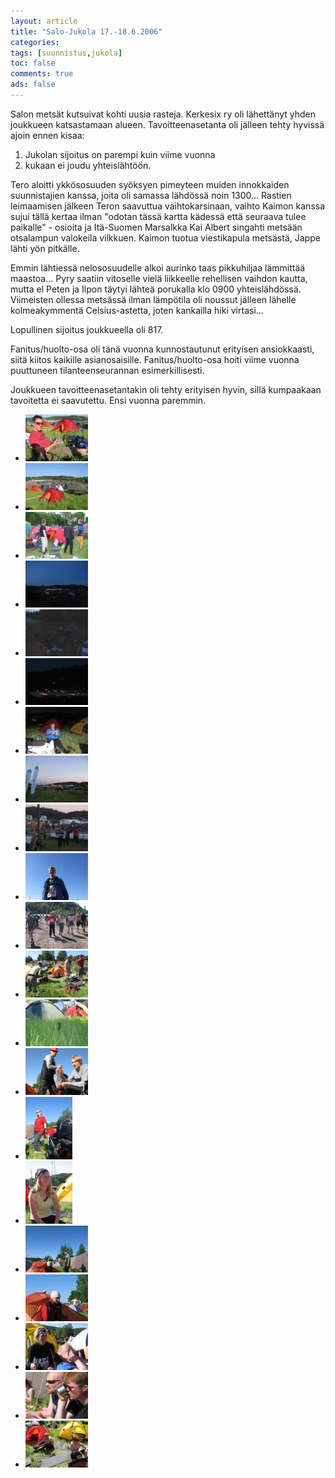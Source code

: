 ```yaml
---
layout: article 
title: "Salo-Jukola 17.-18.6.2006" 
categories: 
tags: [suunnistus,jukola]
toc: false 
comments: true 
ads: false 
---
```


Salon metsät kutsuivat kohti uusia rasteja. Kerkesix ry oli lähettänyt
yhden joukkueen katsastamaan alueen. Tavoitteenasetanta oli jälleen
tehty hyvissä ajoin ennen kisaa:

1.  Jukolan sijoitus on parempi kuin viime vuonna
2.  kukaan ei joudu yhteislähtöön.

Tero aloitti ykkösosuuden syöksyen pimeyteen muiden innokkaiden
suunnistajien kanssa, joita oli samassa lähdössä noin 1300... Rastien
leimaamisen jälkeen Teron saavuttua vaihtokarsinaan, vaihto Kaimon
kanssa sujui tällä kertaa ilman "odotan tässä kartta kädessä että
seuraava tulee paikalle" - osioita ja Itä-Suomen Marsalkka Kai Albert
singahti metsään otsalampun valokeila vilkkuen. Kaimon tuotua
viestikapula metsästä, Jappe lähti yön pitkälle.

Emmin lähtiessä nelososuudelle alkoi aurinko taas pikkuhiljaa lämmittää
maastoa... Pyry saatiin vitoselle vielä liikkeelle rehellisen vaihdon
kautta, mutta el Peten ja Ilpon täytyi lähteä porukalla klo 0900
yhteislähdössä. Viimeisten ollessa metsässä ilman lämpötila oli noussut
jälleen lähelle kolmeakymmentä Celsius-astetta, joten kankailla hiki
virtasi...

Lopullinen sijoitus joukkueella oli 817.

Fanitus/huolto-osa oli tänä vuonna kunnostautunut erityisen
ansiokkaasti, siitä kiitos kaikille asianosaisille. Fanitus/huolto-osa
hoiti viime vuonna puuttuneen tilanteenseurannan esimerkillisesti.

Joukkueen tavoitteenasetantakin oli tehty erityisen hyvin, sillä
kumpaakaan tavoitetta ei saavutettu. Ensi vuonna paremmin.

<div class="th-grid image-gallery" markdown="1">

-   [![](/images/jukola-2006/Thumbnails/suunnistusjukola2006_01b.jpg)](/images/jukola-2006/suunnistusjukola2006_01b.jpg)
-   [![](/images/jukola-2006/Thumbnails/suunnistusjukola2006_02b.jpg)](/images/jukola-2006/suunnistusjukola2006_02b.jpg)
-   [![](/images/jukola-2006/Thumbnails/suunnistusjukola2006_03b.jpg)](/images/jukola-2006/suunnistusjukola2006_03b.jpg)
-   [![](/images/jukola-2006/Thumbnails/suunnistusjukola2006_04b.jpg)](/images/jukola-2006/suunnistusjukola2006_04b.jpg)
-   [![](/images/jukola-2006/Thumbnails/suunnistusjukola2006_05b.jpg)](/images/jukola-2006/suunnistusjukola2006_05b.jpg)
-   [![](/images/jukola-2006/Thumbnails/suunnistusjukola2006_06b.jpg)](/images/jukola-2006/suunnistusjukola2006_06b.jpg)
-   [![](/images/jukola-2006/Thumbnails/suunnistusjukola2006_07b.jpg)](/images/jukola-2006/suunnistusjukola2006_07b.jpg)
-   [![](/images/jukola-2006/Thumbnails/suunnistusjukola2006_08b.jpg)](/images/jukola-2006/suunnistusjukola2006_08b.jpg)
-   [![](/images/jukola-2006/Thumbnails/suunnistusjukola2006_09b.jpg)](/images/jukola-2006/suunnistusjukola2006_09b.jpg)
-   [![](/images/jukola-2006/Thumbnails/suunnistusjukola2006_10b.jpg)](/images/jukola-2006/suunnistusjukola2006_10b.jpg)
-   [![](/images/jukola-2006/Thumbnails/suunnistusjukola2006_11b.jpg)](/images/jukola-2006/suunnistusjukola2006_11b.jpg)
-   [![](/images/jukola-2006/Thumbnails/suunnistusjukola2006_12b.jpg)](/images/jukola-2006/suunnistusjukola2006_12b.jpg)
-   [![](/images/jukola-2006/Thumbnails/suunnistusjukola2006_20b.jpg)](/images/jukola-2006/suunnistusjukola2006_20b.jpg)
-   [![](/images/jukola-2006/Thumbnails/suunnistusjukola2006_21b.jpg)](/images/jukola-2006/suunnistusjukola2006_21b.jpg)
-   [![](/images/jukola-2006/Thumbnails/suunnistusjukola2006_22b.jpg)](/images/jukola-2006/suunnistusjukola2006_22b.jpg)
-   [![](/images/jukola-2006/Thumbnails/suunnistusjukola2006_23b.jpg)](/images/jukola-2006/suunnistusjukola2006_23b.jpg)
-   [![](/images/jukola-2006/Thumbnails/suunnistusjukola2006_24b.jpg)](/images/jukola-2006/suunnistusjukola2006_24b.jpg)
-   [![](/images/jukola-2006/Thumbnails/suunnistusjukola2006_25b.jpg)](/images/jukola-2006/suunnistusjukola2006_25b.jpg)
-   [![](/images/jukola-2006/Thumbnails/suunnistusjukola2006_26b.jpg)](/images/jukola-2006/suunnistusjukola2006_26b.jpg)
-   [![](/images/jukola-2006/Thumbnails/suunnistusjukola2006_27b.jpg)](/images/jukola-2006/suunnistusjukola2006_27b.jpg)
-   [![](/images/jukola-2006/Thumbnails/suunnistusjukola2006_28b.jpg)](/images/jukola-2006/suunnistusjukola2006_28b.jpg)

</div>
